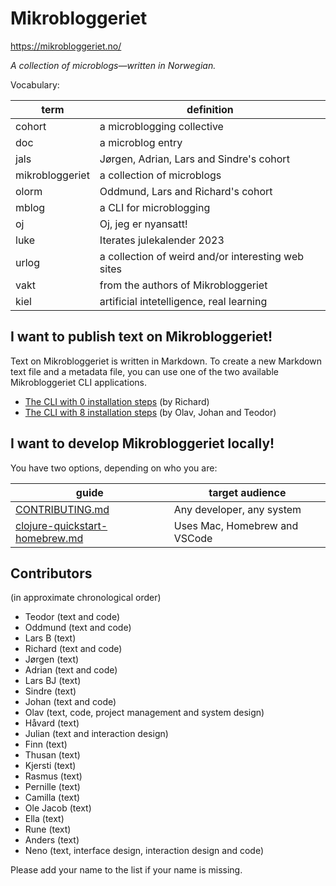 # Mikrobloggeriet

https://mikrobloggeriet.no/

_A collection of microblogs—written in Norwegian._

Vocabulary:

| term            | definition                                         |
|-----------------|----------------------------------------------------|
| cohort          | a microblogging collective                         |
| doc             | a microblog entry                                  |
| jals            | Jørgen, Adrian, Lars and Sindre's cohort           |
| mikrobloggeriet | a collection of microblogs                         |
| olorm           | Oddmund, Lars and Richard's cohort                 |
| mblog           | a CLI for microblogging                            |
| oj              | Oj, jeg er nyansatt!                               |
| luke            | Iterates julekalender 2023                         |
| urlog           | a collection of weird and/or interesting web sites |
| vakt            | from the authors of Mikrobloggeriet                |
| kiel            | artificial intetelligence, real learning           |

## I want to publish text on Mikrobloggeriet!

Text on Mikrobloggeriet is written in Markdown.
To create a new Markdown text file and a metadata file, you can use one of the two available Mikrobloggeriet CLI applications.

- [The CLI with 0 installation steps] (by Richard)
- [The CLI with 8 installation steps] (by Olav, Johan and Teodor)

[The CLI with 0 installation steps]: cli-quickstart-mblog-sh.md
[The CLI with 8 installation steps]: cli-quickstart-mblog.md

## I want to develop Mikrobloggeriet locally!

You have two options, depending on who you are:

| guide                            | target audience               |
|----------------------------------|-------------------------------|
| [CONTRIBUTING.md]                | Any developer, any system     |
| [clojure-quickstart-homebrew.md] | Uses Mac, Homebrew and VSCode |

[clojure-quickstart-homebrew.md]: clojure-quickstart-homebrew.md
[CONTRIBUTING.md]: CONTRIBUTING.md

## Contributors

(in approximate chronological order)

- Teodor (text and code)
- Oddmund (text and code)
- Lars B (text)
- Richard (text and code)
- Jørgen (text)
- Adrian (text and code)
- Lars BJ (text)
- Sindre (text)
- Johan (text and code)
- Olav (text, code, project management and system design)
- Håvard (text)
- Julian (text and interaction design)
- Finn (text)
- Thusan (text)
- Kjersti (text)
- Rasmus (text)
- Pernille (text)
- Camilla (text)
- Ole Jacob (text)
- Ella (text)
- Rune (text)
- Anders (text)
- Neno (text, interface design, interaction design and code)

Please add your name to the list if your name is missing.

